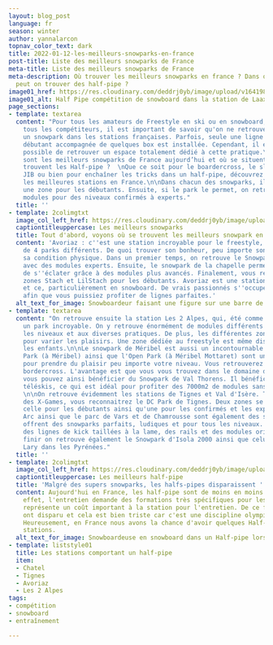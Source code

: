 ```yaml
---
layout: blog_post
language: fr
season: winter
author: yannalarcon
topnav_color_text: dark
title: 2022-01-12-les-meilleurs-snowparks-en-france
post-title: Liste des meilleurs snowparks de France
meta-title: Liste des meilleurs snowparks de France
meta-description: Où trouver les meilleurs snowparks en france ? Dans quelles stations
  peut on trouver des half-pipe ?
image01_href: https://res.cloudinary.com/deddrj0yb/image/upload/v1641985183/website/blog/Hiver/jproducer-n708F8cxtBY-unsplash_qb4dhj.jpg
image01_alt: Half Pipe compétition de snowboard dans la station de Laax
page_sections:
- template: textarea
  content: "Pour tous les amateurs de Freestyle en ski ou en snowboard, ainsi que
    tous les compétiteurs, il est important de savoir qu'on ne retrouve pas systématiquement
    un snowpark dans les stations françaises. Parfois, seule une ligne de kick pour
    débutant accompagnée de quelques box est installée. Cependant, il est parfois
    possible de retrouver un espace totalement dédié à cette pratique.\n\nMais quels
    sont les meilleurs snowparks de France aujourd’hui et où se situent-ils ? Où se
    trouvent les Half-pipe ?  \nQue ce soit pour le boardercross, le slopestyle, le
    JIB ou bien pour enchaîner les tricks dans un half-pipe, découvrez où se trouvent
    les meilleures stations en France.\n\nDans chacun des snowparks, il y aura systématiquement
    une zone pour les débutants. Ensuite, si le park le permet, on retrouvera des
    modules pour des niveaux confirmés à experts."
  title: ''
- template: 2colimgtxt
  image_col_left_href: https://res.cloudinary.com/deddrj0yb/image/upload/v1641985183/website/blog/Hiver/esteban-gerard-hK19iivVGJc-unsplash_x2ewzu.jpg
  captiontitleuppercase: Les meilleurs snowparks
  title: Tout d'abord, voyons où se trouvent les meilleurs snowpark en France
  content: 'Avoriaz : c''est une station incroyable pour le freestyle, elle dispose
    de 4 parks différents. De quoi trouver son bonheur, peu importe son niveau et
    sa condition physique. Dans un premier temps, on retrouve le Snowpark d''Arare
    avec des modules experts. Ensuite, le snowpark de la chapelle permettra aux confirmés
    de s''éclater grâce à des modules plus avancés. Finalement, vous retrouverez les
    zones Stach et LilStach pour les débutants. Avoriaz est une station de freestyleurs
    et ce, particulièrement en snowboard. De vrais passionnés s''occupent des parks
    afin que vous puissiez profiter de lignes parfaites.'
  alt_text_for_image: Snowboardeur faisant une figure sur une barre de slide
- template: textarea
  content: "On retrouve ensuite la station Les 2 Alpes, qui, été comme hiver offre
    un park incroyable. On y retrouve énormément de modules différents adaptés à tous
    les niveaux et aux diverses pratiques. De plus, les différentes zones sont idéales
    pour varier les plaisirs. Une zone dédiée au freestyle est même disponible pour
    les enfants.\n\nLe snowpark de Méribel est aussi un incontournable ! L'Element
    Park (à Méribel) ainsi que l'Open Park (à Méribel Mottaret) sont un bon choix
    pour prendre du plaisir peu importe votre niveau. Vous retrouverez également plusieurs
    bordercross. L'avantage est que vous vous trouvez dans le domaine des 3 vallées,
    vous pouvez ainsi bénéficier du Snowpark de Val Thorens. Il bénéficie de deux
    téléskis, ce qui est idéal pour profiter des 7000m2 de modules sans difficulté.
    \n\nOn retrouve évidemment les stations de Tignes et Val d'Isère. Terre d'accueil
    des X-Games, vous reconnaitrez le DC Park de Tignes. Deux zones se distinguent,
    celle pour les débutants ainsi qu'une pour les confirmés et les experts.\n\nLes
    Arc ainsi que le parc de Vars et de Chamrousse sont également des stations qui
    offrent des snowparks parfaits, ludiques et pour tous les niveaux. On y retrouve
    des lignes de kick taillées à la lame, des rails et des modules originaux.\n\nPour
    finir on retrouve également le Snowpark d'Isola 2000 ainsi que celui de Saint
    Lary dans les Pyrénées."
  title: ''
- template: 2colimgtxt
  image_col_left_href: https://res.cloudinary.com/deddrj0yb/image/upload/v1641985183/website/blog/Hiver/fred-heap-2dViAX55Q2k-unsplash_m5fo4f.jpg
  captiontitleuppercase: Les meilleurs half-pipe
  title: 'Malgré des supers snowparks, les halfs-pipes disparaissent '
  content: Aujourd'hui en France, les half-pipe sont de moins en moins présents. En
    effet, l'entretien demande des formations très spécifiques pour les shapeurs et
    représente un coût important à la station pour l'entretien. De ce fait, beaucoup
    ont disparu et cela est bien triste car c'est une discipline olympique incroyable.
    Heureusement, en France nous avons la chance d'avoir quelques Half-Pipe dans certaines
    stations.
  alt_text_for_image: Snowboardeuse en snowboard dans un Half-pipe lors d'une compétition
- template: liststyle01
  title: Les stations comportant un half-pipe
  item:
  - Chatel
  - Tignes
  - Avoriaz
  - Les 2 Alpes
tags:
- compétition
- snowboard
- entraînement

---
```

